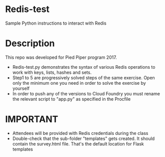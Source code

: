 # Redis-test
Sample Python instructions to interact with Redis
# Description
This repo was developed for Pied Piper program 2017.
- Redis-test.py demonstrates the syntax of various Redis operations to work with keys, lists, hashes and sets.
- Step1 to 5 are progressively solved steps of the same exercise. Open only the minimum one you need in order to solve the exercise by yourself
- In order to push any of the versions to Cloud Foundry you must rename the relevant script to "app.py" as specified in the Procfile
# IMPORTANT
- Attendees will be provided with Redis credentials during the class
- Double-check that the sub-folder "templates" gets created. It should contain the survey.html file. That's the default location for Flask templates
